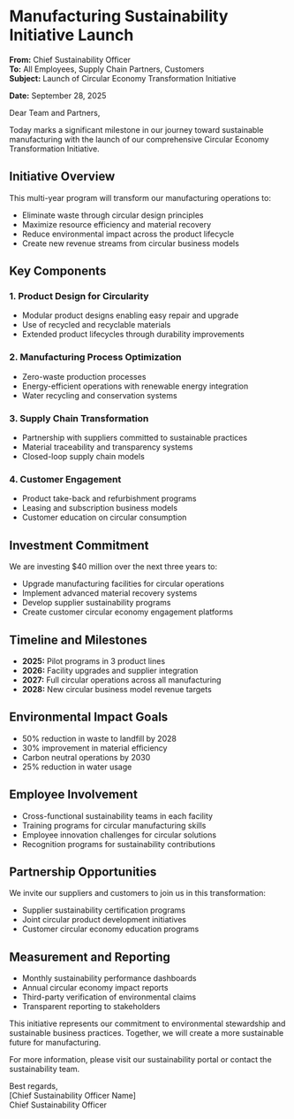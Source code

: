 # Manufacturing Sustainability Initiative Launch

**From:** Chief Sustainability Officer  
**To:** All Employees, Supply Chain Partners, Customers  
**Subject:** Launch of Circular Economy Transformation Initiative  

**Date:** September 28, 2025  

Dear Team and Partners,

Today marks a significant milestone in our journey toward sustainable manufacturing with the launch of our comprehensive Circular Economy Transformation Initiative.

## Initiative Overview

This multi-year program will transform our manufacturing operations to:
- Eliminate waste through circular design principles
- Maximize resource efficiency and material recovery
- Reduce environmental impact across the product lifecycle
- Create new revenue streams from circular business models

## Key Components

### 1. Product Design for Circularity
- Modular product designs enabling easy repair and upgrade
- Use of recycled and recyclable materials
- Extended product lifecycles through durability improvements

### 2. Manufacturing Process Optimization
- Zero-waste production processes
- Energy-efficient operations with renewable energy integration
- Water recycling and conservation systems

### 3. Supply Chain Transformation
- Partnership with suppliers committed to sustainable practices
- Material traceability and transparency systems
- Closed-loop supply chain models

### 4. Customer Engagement
- Product take-back and refurbishment programs
- Leasing and subscription business models
- Customer education on circular consumption

## Investment Commitment

We are investing $40 million over the next three years to:
- Upgrade manufacturing facilities for circular operations
- Implement advanced material recovery systems
- Develop supplier sustainability programs
- Create customer circular economy engagement platforms

## Timeline and Milestones

- **2025:** Pilot programs in 3 product lines
- **2026:** Facility upgrades and supplier integration
- **2027:** Full circular operations across all manufacturing
- **2028:** New circular business model revenue targets

## Environmental Impact Goals

- 50% reduction in waste to landfill by 2028
- 30% improvement in material efficiency
- Carbon neutral operations by 2030
- 25% reduction in water usage

## Employee Involvement

- Cross-functional sustainability teams in each facility
- Training programs for circular manufacturing skills
- Employee innovation challenges for circular solutions
- Recognition programs for sustainability contributions

## Partnership Opportunities

We invite our suppliers and customers to join us in this transformation:
- Supplier sustainability certification programs
- Joint circular product development initiatives
- Customer circular economy education programs

## Measurement and Reporting

- Monthly sustainability performance dashboards
- Annual circular economy impact reports
- Third-party verification of environmental claims
- Transparent reporting to stakeholders

This initiative represents our commitment to environmental stewardship and sustainable business practices. Together, we will create a more sustainable future for manufacturing.

For more information, please visit our sustainability portal or contact the sustainability team.

Best regards,  
[Chief Sustainability Officer Name]  
Chief Sustainability Officer
